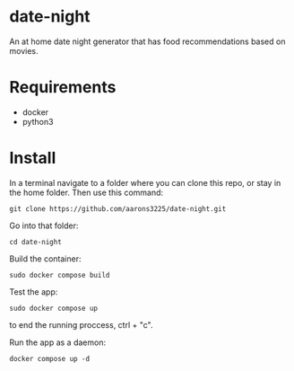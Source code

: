 # date-night
An at home date night generator that has food recommendations based on movies.

# Requirements
- docker
- python3
  
# Install

In a terminal navigate to a folder where you can clone this repo, or stay in the home folder. Then use this command:

```
git clone https://github.com/aarons3225/date-night.git
```

Go into that folder:
```
cd date-night
```

Build the container:
```
sudo docker compose build
```

Test the app:
```
sudo docker compose up
```
to end the running proccess, ctrl + "c".

Run the app as a daemon:
```
docker compose up -d
```
